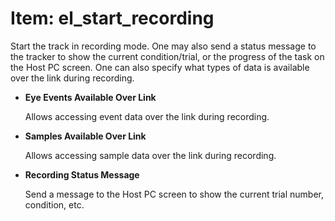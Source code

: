 # Item: el_start_recording

Start the track in recording mode. One may also send a status message to the tracker to show the current condition/trial, or the progress of the task on the Host PC screen. One can also specify what types of data is available over the link during recording. 

* <b>Eye Events Available Over Link</b>

	Allows accessing event data over the link during recording.

* <b>Samples Available Over Link</b>

	Allows accessing sample data over the link during recording.
	
* <b>Recording Status Message</b>

	Send a message to the Host PC screen to show the current trial number, condition, etc.
